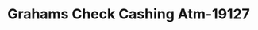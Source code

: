 ---
f_zip-code: 1077
f_state-code: MA
title: Grahams Check Cashing Atm-19127
f_phone: 413-569-3761
f_city-only: Southwick
f_address: 20 Point Grove Rd Southwick
f_location-unique-id: '19127'
slug: grahams-check-cashing-atm-19127
updated-on: '2024-05-30T13:46:58.046Z'
created-on: '2024-05-30T13:36:59.803Z'
published-on: '2024-05-30T13:54:32.469Z'
f_city-state: cms/city/southwick-ma.md
f_company: cms/company/grahams-check-cashing-atm.md
f_state: cms/state/massachusetts.md
layout: '[payday-loan].html'
tags: payday-loan
---